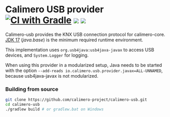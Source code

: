 Calimero USB provider [![CI with Gradle](https://github.com/calimero-project/calimero-usb/actions/workflows/gradle.yml/badge.svg)](https://github.com/calimero-project/calimero-usb/actions/workflows/gradle.yml) [![](https://jitpack.io/v/calimero-project/calimero-usb.svg)](https://jitpack.io/#calimero-project/calimero-usb) [![](https://img.shields.io/badge/jitpack-master-brightgreen?label=JitPack)](https://jitpack.io/#calimero-project/calimero-usb/master)
=============

Calimero-usb provides the KNX USB connection protocol for calimero-core. 
[JDK 17](https://openjdk.org/projects/jdk/17/) (_java.base_) is the minimum required runtime environment.

This implementation uses `org.usb4java:usb4java-javax` to access USB devices, and `System.Logger` for logging.

When using this provider in a modularized setup, Java needs to be started with the option `--add-reads io.calimero.usb.provider.javax=ALL-UNNAMED`, because usb4java-javax is not modularized.

### Building from source
~~~ sh
git clone https://github.com/calimero-project/calimero-usb.git
cd calimero-usb
./gradlew build # or gradlew.bat on Windows
~~~
